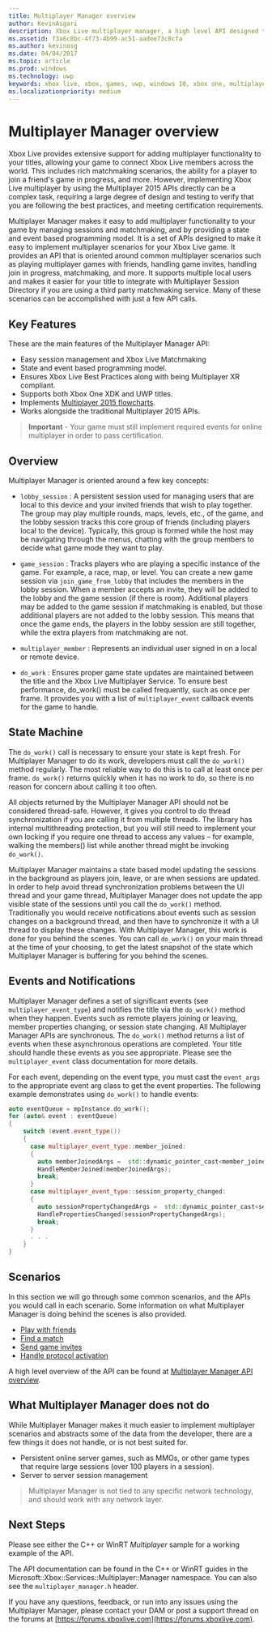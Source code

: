 ```yaml
---
title: Multiplayer Manager overview
author: KevinAsgari
description: Xbox Live multiplayer manager, a high level API designed to make it easier to implement multiplayer.
ms.assetid: f3a6c8bc-4f73-4b99-ac51-aadee73c8cfa
ms.author: kevinasg
ms.date: 04/04/2017
ms.topic: article
ms.prod: windows
ms.technology: uwp
keywords: xbox live, xbox, games, uwp, windows 10, xbox one, multiplayer manager
ms.localizationpriority: medium
---
```


# Multiplayer Manager overview

Xbox Live provides extensive support for adding multiplayer functionality to your titles, allowing your game to connect Xbox Live members across the world.  This includes rich matchmaking scenarios, the ability for a player to join a friend's game in progress, and more. However, implementing Xbox Live multiplayer by using the Multiplayer 2015 APIs directly can be a complex task, requiring a large degree of design and testing to verify that you are following the best practices, and meeting certification requirements.

Multiplayer Manager makes it easy to add multiplayer functionality to your game by managing sessions and matchmaking, and by providing a state and event based programming model. It is a set of APIs designed to make it easy to implement multiplayer scenarios for your Xbox Live game. It provides an API that is oriented around common multiplayer scenarios such as playing multiplayer games with friends, handling game invites, handling join in progress, matchmaking, and more. It supports multiple local users and makes it easier for your title to integrate with Multiplayer Session Directory if you are using a third party matchmaking service. Many of these scenarios can be accomplished with just a few API calls.

## Key Features
These are the main features of the Multiplayer Manager API:

* Easy session management and Xbox Live Matchmaking
* State and event based programming model.
* Ensures Xbox Live Best Practices  along with being Multiplayer XR compliant.
* Supports both Xbox One XDK and UWP titles.
* Implements [Multiplayer 2015 flowcharts](https://developer.xboxlive.com/en-us/platform/development/education/Documents/Xbox%20One%20Multiplayer%202015%20Developer%20Flowcharts.aspx).
* Works alongside the traditional Multiplayer 2015 APIs.

>**Important** - Your game must still implement required events for online multiplayer in order to pass certification.

## Overview
Multiplayer Manager is oriented around a few key concepts:
* `lobby_session` : A persistent session used for managing users that are local to this device and your invited friends that wish to play together. The group may play multiple rounds, maps, levels, etc., of the game, and the lobby session tracks this core group of friends (including players local to the device). Typically, this group is formed while the host may be navigating through the menus, chatting with the group members to decide what game mode they want to play.

* `game_session` : Tracks players who are playing a specific instance of the game. For example, a race, map, or level. You can create a new game session via `join_game_from_lobby` that includes the members in the lobby session.  When a member accepts an invite, they will be added to the lobby and the game session (if there is room). Additional players may be added to the game session if matchmaking is enabled, but those additional players are not added to the lobby session. This means that once the game ends, the players in the lobby session are still together, while the extra players from matchmaking are not.

* `multiplayer_member` : Represents an individual user signed in on a local or remote device.

* `do_work` : Ensures proper game state updates are maintained between the title and the Xbox Live Multiplayer Service. To ensure best performance, do_work() must be called frequently, such as once per frame. It provides you with a list of `multiplayer_event` callback events for the game to handle.

## State Machine
The `do_work()` call is necessary to ensure your state is kept fresh.  For Multiplayer Manager to do its work, developers must call the `do_work()` method regularly. The most reliable way to do this is to call at least once per frame. `do_work()` returns quickly when it has no work to do, so there is no reason for concern about calling it too often.

All objects returned by the Multiplayer Manager API should not be considered thread-safe. However, it gives you control to do thread synchronization if you are calling it from multiple threads. The library has internal multithreading protection, but you will still need to implement your own locking if you require one thread to access any values – for example, walking the members() list while another thread might be invoking `do_work()`.

Multiplayer Manager maintains a state based model updating the sessions in the background as players join, leave, or are when sessions are updated. In order to help avoid thread synchronization problems between the UI thread and your game thread, Multiplayer Manager does not update the app visible state of the sessions until you call the `do_work()` method. Traditionally you would receive notifications about events such as session changes on a background thread, and then have to synchronize it with a UI thread to display these changes. With Multiplayer Manager, this work is done for you behind the scenes.  You can call `do_work()` on your main thread at the time of your choosing, to get the latest snapshot of the state which Multiplayer Manager is buffering for you behind the scenes.

## Events and Notifications
Multiplayer Manager defines a set of significant events (see `multiplayer_event_type`) and notifies the title via the `do_work()` method when they happen. Events such as remote players joining or leaving, member properties changing, or session state changing. All Multiplayer Manager APIs are synchronous. The `do_work()` method returns a list of events when these asynchronous operations are completed. Your title should handle these events as you see appropriate. Please see the `multiplayer_event` class documentation for more details.

For each event, depending on the event type, you must cast the `event_args` to the appropriate event arg class to get the event properties. The following example demonstrates using `do_work()` to handle events:

```cpp
auto eventQueue = mpInstance.do_work();
for (auto& event : eventQueue)
{
    switch (event.event_type())
    {
      case multiplayer_event_type::member_joined:
      {
        auto memberJoinedArgs =  std::dynamic_pointer_cast<member_joined_event_args>(event.event_args());
        HandleMemberJoined(memberJoinedArgs);
        break;
      }
      case multiplayer_event_type::session_property_changed:
      {
        auto sessionPropertyChangedArgs =  std::dynamic_pointer_cast<session_property_changed_event_args>(event.event_args());
        HandlePropertiesChanged(sessionPropertyChangedArgs);
        break;
      }
      . . .
    }
}

```

## Scenarios

In this section we will go through some common scenarios, and the APIs you would call in each scenario.  Some information on what Multiplayer Manager is doing behind the scenes is also provided.

* [Play with friends](multiplayer-manager/play-multiplayer-with-friends.md)
* [Find a match](multiplayer-manager/play-multiplayer-with-matchmaking.md)
* [Send game invites](multiplayer-manager/send-game-invites.md)
* [Handle protocol activation](multiplayer-manager/handle-protocol-activation.md)

A high level overview of the API can be found at [Multiplayer Manager API overview](multiplayer-manager/multiplayer-manager-api-overview.md).

## What Multiplayer Manager does not do
While Multiplayer Manager makes it much easier to implement multiplayer scenarios and abstracts some  of the data from the developer, there are a few things it does not handle, or is not best suited for.

* Persistent online server games, such as MMOs, or other game types that require large sessions (over 100 players in a session).
* Server to server session management

>Multiplayer Manager is not tied to any specific network technology, and should work with any network layer.

## Next Steps

Please see either the C++ or WinRT *Multiplayer* sample for a working example of the API.

The API documentation can be found in the C++ or WinRT guides in the Microsoft::Xbox::Services::Multiplayer::Manager namespace.  You can also see the `multiplayer_manager.h` header.

If you have any questions, feedback, or run into any issues using the Multiplayer Manager, please contact your DAM or post a support thread on the forums at [https://forums.xboxlive.com](https://forums.xboxlive.com).
